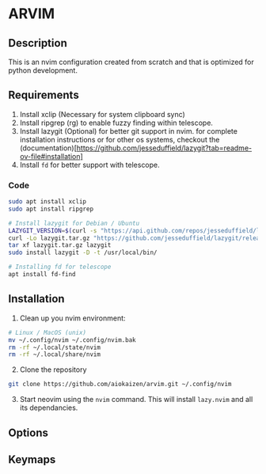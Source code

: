 # ARVIM

## Description

This is an nvim configuration created from scratch and that is optimized for python development.

## Requirements

1. Install xclip (Necessary for system clipboard sync)
2. Install ripgrep (rg) to enable fuzzy finding within telescope.
3. Install lazygit (Optional) for better git support in nvim. for complete installation instructions
or for other os systems, checkout the (documentation)[https://github.com/jesseduffield/lazygit?tab=readme-ov-file#installation]
4. Install `fd` for better support with telescope.

### Code
``` bash
sudo apt install xclip
sudo apt install ripgrep

# Install lazygit for Debian / Ubuntu
LAZYGIT_VERSION=$(curl -s "https://api.github.com/repos/jesseduffield/lazygit/releases/latest" | \grep -Po '"tag_name": *"v\K[^"]*')
curl -Lo lazygit.tar.gz "https://github.com/jesseduffield/lazygit/releases/download/v${LAZYGIT_VERSION}/lazygit_${LAZYGIT_VERSION}_Linux_x86_64.tar.gz"
tar xf lazygit.tar.gz lazygit
sudo install lazygit -D -t /usr/local/bin/

# Installing fd for telescope
apt install fd-find
```


## Installation

1. Clean up you nvim environment:
``` bash
# Linux / MacOS (unix)
mv ~/.config/nvim ~/.config/nvim.bak
rm -rf ~/.local/state/nvim
rm -rf ~/.local/share/nvim
```

2. Clone the repository
``` bash
git clone https://github.com/aiokaizen/arvim.git ~/.config/nvim
```

3. Start neovim using the `nvim` command. This will install `lazy.nvim` and all its dependancies.


## Options


## Keymaps

